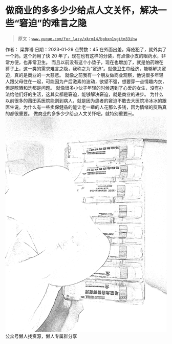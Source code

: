 # 做商业的多多少少给点人文关怀，解决一些“窘迫”的难言之隐

> 原文：[`www.yuque.com/for_lazy/xkrm14/bpbxn1vgitm33ihw`](https://www.yuque.com/for_lazy/xkrm14/bpbxn1vgitm33ihw)

<ne-p id="u696b2f4c" data-lake-id="u696b2f4c"><ne-text id="uc2b1cebd">作者： 梁靠谱</ne-text></ne-p> <ne-p id="u09e69c06" data-lake-id="u09e69c06"><ne-text id="u28d9b106">日期：2023-01-29</ne-text></ne-p> <ne-p id="u5349200d" data-lake-id="u5349200d"><ne-text id="uefb6e0bd">点赞数：</ne-text><ne-text id="uf5bef572" ne-bold="true">45</ne-text></ne-p> <ne-hole id="u1f98fb15" data-lake-id="u1f98fb15"><ne-card data-card-name="hr" data-card-type="block" id="Y6YX0" data-event-boundary="card"><ne-p id="u5c24ab2e" data-lake-id="u5c24ab2e"><ne-text id="ubb716647">在外面出差，痔疮犯了，就外卖了一个药。这个药用了快 20 年了，现在也有这样的分装，有点像小支的眼药水，非常方便，也非常卫生。</ne-text> <ne-text id="uc061e42b">而且以前没有这个小垫子，现在也增加了，就是怕药蹭在裤子上，这一类的需求难言之隐，我称之为“窘迫”。就像卫生巾经济，能够解决窘迫，真的是商业的一大慈悲。</ne-text> <ne-text id="ub56e9899">就像之前我有一个朋友做商业观察，他说很多年轻人跟父母住在一起，可能因为产后激素的波动，欲望不强，想要穿一点情趣内衣，但是晾晒和洗都是问题。</ne-text> <ne-text id="u92be6c60">就像很多小伙子年轻的时候遇到了心爱的女生，没有办法给他们好的生活，这其实都是窘迫，能够解决窘迫，就是商业的进步。</ne-text> <ne-text id="u0c7a3d16">为什么以前很多的莆田系医院能割到病人，就是因为患者的窘迫不敢去大医院冷冰冰的跟医生说。为什么有一些卖保健品的能让老一辈的人花那么多钱，因为情绪的熨贴真的都很重要。</ne-text> <ne-text id="ua3c9517b">做商业的多多少少给点人文关怀吧，就特别重要￼。</ne-text></ne-p> <ne-p id="u5c01fdef" data-lake-id="u5c01fdef"><ne-card data-card-name="image" data-card-type="inline" id="Q8SWL" data-event-boundary="card">![](img/ee313721936e40d6c35780f083ad4d66.png)</ne-card></ne-p> <ne-hole id="u47dc03da" data-lake-id="u47dc03da"><ne-card data-card-name="hr" data-card-type="block" id="vvQUj" data-event-boundary="card"><ne-p id="u4c73774d" data-lake-id="u4c73774d"><ne-text id="u3af2f76f">公众号懒人找资源，懒人专属群分享</ne-text></ne-p></ne-card></ne-hole></ne-card></ne-hole>
